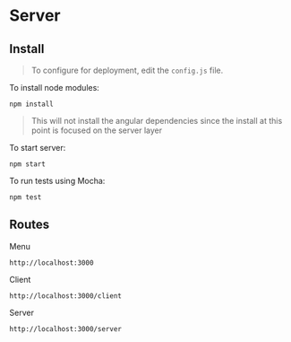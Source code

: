 # Server

## Install

> To configure for deployment, edit the `config.js` file.

To install node modules:

```
npm install
```

> This will not install the angular dependencies since the install at this point is focused on the server layer

To start server:

```
npm start
```

To run tests using Mocha:

```
npm test
```


## Routes

Menu

```
http://localhost:3000
```

Client

```
http://localhost:3000/client
```


Server

```
http://localhost:3000/server
```
